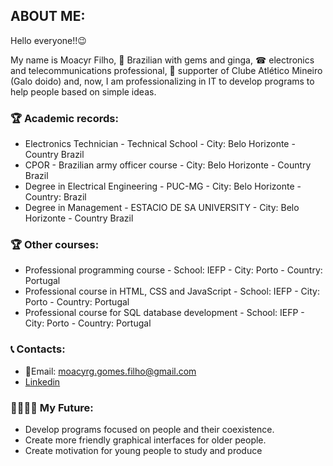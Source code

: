 ## ABOUT ME:

Hello everyone!!😉     

My name is Moacyr Filho, 💎 Brazilian with gems and ginga, ☎ electronics and telecommunications professional, 🐔 supporter of Clube Atlético Mineiro (Galo doido) and, now, I am professionalizing in IT to develop programs to help people based on simple ideas.

### 🏆 Academic records:
- Electronics Technician - Technical School - City: Belo Horizonte - Country Brazil
- CPOR - Brazilian army officer course - City: Belo Horizonte - Country Brazil
- Degree in Electrical Engineering - PUC-MG - City: Belo Horizonte - Country: Brazil
- Degree in Management - ESTACIO DE SA UNIVERSITY - City: Belo Horizonte - Country Brazil

###  🏆 Other courses:
- Professional programming course - School: IEFP - City: Porto - Country: Portugal
- Professional course in HTML, CSS and JavaScript - School: IEFP - City: Porto - Country: Portugal
- Professional course for SQL database development - School: IEFP - City: Porto - Country: Portugal

### 📞 Contacts:
- 📧Email: moacyrg.gomes.filho@gmail.com
- <a href="https://www.linkedin.com/in/moacyr-filho-211556174/" target="_blank"> Linkedin</a>

### 👨‍👨‍👧‍👧 My Future:
- Develop programs focused on people and their coexistence.
- Create more friendly graphical interfaces for older people.
- Create motivation for young people to study and produce

